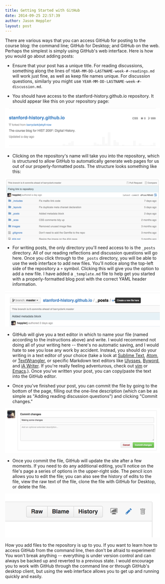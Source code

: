 ```yaml
---
title: Getting Started with GitHub
date: 2014-09-25 22:57:39
author: Jason Heppler
layout: post
---
```


There are various ways that you can access GitHub for posting to the course 
blog: the command line; GitHub for Desktop; and GitHub on the web. Perhaps the 
simplest is simply using GitHub's web interface. Here is how you would go 
about adding posts:

*  Ensure that your post has a unique title. For reading discussions, 
   something along the lines of `YEAR-MM-DD-LASTNAME-week-#-readings.md` will 
   work just fine, as well as keep file names unique. For discussion 
   questions, similarly you might use `YEAR-MM-DD-LASTNAME-week-#-discussion.md`.

*  You should have access to the stanford-history.github.io repository. It 
   should appear like this on your repository page:

![Repository home](images/repository_name.png)

*  Clicking on the repository's name will take you into the repository, which 
   is structured to allow GitHub to automatically generate web pages for us out 
   of our properly-formatted posts. The structure looks something like this:

![Repository structure](images/repository_directories.png)

*  For writing posts, the only directory you'll need access to is the `_posts` 
   directory. All of our reading reflections and discussion questions will go 
   here. Once you click through to the `_posts` directory, you will be able to 
   use the web interface to add new files. You'll notice along the top-left 
   side of the repository a `+` symbol. Clicking this will give you the option 
   to add a new file. I have added a `_template.md` file to help get you 
   started with a properly-formatted blog post with the correct YAML header 
   information.

![Adding files](images/adding_files.png)

*  GitHub will give you a text editor in which to name your file (named 
   according to the instructions above) and write. I would recommend not doing 
   all of your writing here -- there's no automatic saving, and I would hate 
   to see you lose any work by accident. Instead, you should do your writing 
   in a text editor of your choice (take a look at [Sublime 
   Text](http://www.sublimetext.com/), [Atom](https://atom.io/), 
   or [TextWrangler](http://www.barebones.com/products/textwrangler/), or 
   specific Markdown text editors like [Ulysses](http://www.ulyssesapp.com/), 
   [Byword](http://bywordapp.com/), and [iA 
   Writer](http://www.iawriter.com/mac/). If you're really feeling adventurous, check 
   out [vim](http://en.wikipedia.org/wiki/Vim_(text_editor)) or 
   [Emacs](http://en.wikipedia.org/wiki/Emacs).). Once you've written your 
   post, you can copy/paste the text into the GitHub editor. 

*  Once you've finished your post, you can commit the file by going to the 
   bottom of the page, filling out the one-line description (which can be as 
   simple as "Adding reading discussion questions") and clicking "Commit 
   changes."

![Commit changes](images/commit_file.png)

*  Once you commit the file, GitHub will update the site after a few moments. 
   If you need to do any additional editing, you'll notice on the file's page 
   a series of options in the upper-right side. The pencil icon allows you to 
   edit the file; you can also see the history of edits to the file, view the 
   raw text of the file, clone the file with GitHub for Desktop, or delete the 
   file.

![File options](images/file_options.png)

How you add files to the repository is up to you. If you want to learn how to 
access GitHub from the command line, then don't be afraid to experiment! You 
won't break anything -- everything is under version control and can always be 
backed up and reverted to a previous state. I would encourage you to work with 
GitHub through the command line or through GitHub's desktop client, but using 
the web interface allows you to get up and running quickly and easily.

